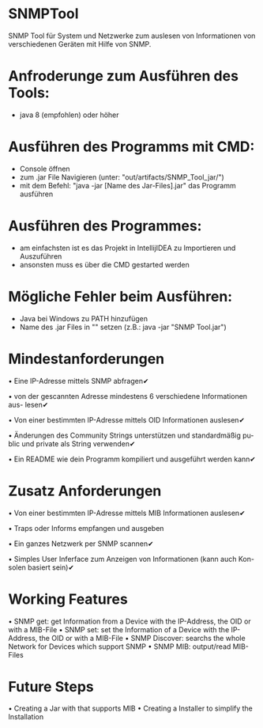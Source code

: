 # SNMPTool
SNMP Tool für System und Netzwerke zum auslesen von Informationen von verschiedenen Geräten mit Hilfe von SNMP.

# Anfroderunge zum Ausführen des Tools:
- java 8 (empfohlen) oder höher

# Ausführen des Programms mit CMD:
- Console öffnen
- zum .jar File Navigieren (unter: "out/artifacts/SNMP_Tool_jar/")
- mit dem Befehl: "java -jar [Name des Jar-Files].jar" das Programm ausführen

# Ausführen des Programmes:
- am einfachsten ist es das Projekt in IntellijIDEA zu Importieren und Auszuführen
- ansonsten muss es über die CMD gestarted werden
  
# Mögliche Fehler beim Ausführen:
- Java bei Windows zu PATH hinzufügen
- Name des .jar Files in "" setzen (z.B.: java -jar "SNMP Tool.jar")

# Mindestanforderungen
• Eine IP-Adresse mittels SNMP abfragen✔

• von der gescannten Adresse mindestens 6 verschiedene Informationen aus-
lesen✔

• Von einer bestimmten IP-Adresse mittels OID Informationen auslesen✔

• Änderungen des Community Strings unterstützen und standardmäßig pu-
blic und private als String verwenden✔

• Ein README wie dein Programm kompiliert und ausgeführt werden kann✔


# Zusatz Anforderungen
• Von einer bestimmten IP-Adresse mittels MIB Informationen auslesen✔

• Traps oder Informs empfangen und ausgeben

• Ein ganzes Netzwerk per SNMP scannen✔

• Simples User Inferface zum Anzeigen von Informationen (kann auch Kon-
solen basiert sein)✔

# Working Features
• SNMP get: get Information from a Device with the IP-Address, the OID or with a MIB-File
• SNMP set: set the Information of a Device with the IP-Address, the OID or with a MIB-File
• SNMP Discover: searchs the whole Network for Devices which support SNMP
• SNMP MIB: output/read MIB-Files

# Future Steps
• Creating a Jar with that supports MIB
• Creating a Installer to simplify the Installation
